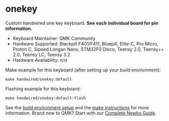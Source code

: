 # onekey

Custom handwired one key keyboard. **See each individual board for pin information.**

* Keyboard Maintainer: QMK Community
* Hardware Supported: Blackpill F401/F411, Bluepill, Elite-C, Pro Micro, Proton C, Sipeed Longan Nano, STM32F0 Disco, Teensy 2.0, Teensy++ 2.0, Teensy LC, Teensy 3.2  
* Hardware Availability: *n/a*

Make example for this keyboard (after setting up your build environment):

```
make handwired/onekey:default
```

Flashing example for this keyboard:

    make handwired/onekey:default:flash

See the [build environment setup](https://docs.qmk.fm/#/getting_started_build_tools) and the [make instructions](https://docs.qmk.fm/#/getting_started_make_guide) for more information. Brand new to QMK? Start with our [Complete Newbs Guide](https://docs.qmk.fm/#/newbs).
